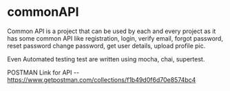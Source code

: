 # commonAPI

Common API is a project that can be used by each and every project as it has some common API like registration, login, verify email, forgot password, reset password change password, get user details, upload profile pic.

Even Automated testing test are written using mocha, chai, supertest.

POSTMAN Link for API -- https://www.getpostman.com/collections/f1b49d0f6d70e8574bc4
